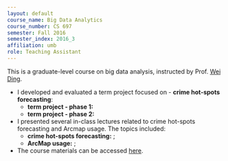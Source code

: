 ```yaml
---
layout: default
course_name: Big Data Analytics
course_number: CS 697
semester: Fall 2016
semester_index: 2016_3
affiliation: umb 
role: Teaching Assistant
---
```

This is a graduate-level course on big data analysis, instructed by Prof. [Wei Ding](https://www.cs.umb.edu/~ding). 
- I developed and evaluated a term project focused on - **crime hot-spots forecasting**:
    - **term project - phase 1:**  <a href="{{ 'teaching/2016-fall-cs697/p1_requirements.pdf' | prepend: '/assets/pdf/' | relative_url }}" class="z-depth-0" role="button" target="_blank"><i class="fas fa-file-pdf"></i></a>
    - **term project - phase 2:**  
- I presented several in-class lectures related to crime hot-spots forecasting and Arcmap usage. The topics included:
    - **crime hot-spots forecasting:** <a href="{{ 'teaching/2016-fall-cs697/p1_slides.pdf' | prepend: '/assets/pdf/' | relative_url }}" class="z-depth-0" role="button" target="_blank"><i class="fas fa-file-powerpoint"></i></a>; <a href="{{ 'teaching/2016-fall-cs697/p2_slides.pdf' | prepend: '/assets/pdf/' | relative_url }}" class="z-depth-0" role="button" target="_blank"><i class="fas fa-file-powerpoint"></i></a>
    - **ArcMap usage:** <a href="{{ 'teaching/2016-fall-cs697/arcmap_fishnet1.pdf' | prepend: '/assets/pdf/' | relative_url }}" class="z-depth-0" role="button" target="_blank"><i class="fas fa-file-powerpoint"></i></a>; <a href="{{ 'teaching/2016-fall-cs697/arcmap_fishnet2.pdf' | prepend: '/assets/pdf/' | relative_url }}" class="z-depth-0" role="button" target="_blank"><i class="fas fa-file-powerpoint"></i></a>
- The course materials can be accessed [here](https://www.cs.umb.edu/~ding/history/480_697_fall_2016/). 